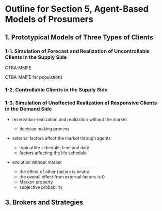 
# Outline for Section 5, Agent-Based Models of Prosumers

## 1. Prototypical Models of Three Types of Clients

### 1-1. Simulation of Forecast and Realization of Uncontrollable Clients in the Supply Side

CTBA-MMFE

CTBA-MMFE for populations

### 1-2. Controllable Clients in the Supply Side

### 1-3. Simulation of Unaffected Realization of Responsive Clients in the Demand Side

- reservation-realization and realization without the market
	* decision making process

- external factors affect the market through agents
  * typical life schedule, time and date
  * factors affecting the life schedule

- evolution without market
  * the effect of other factors is neutral
  * the overall effect from external factors is 0
  * Markov property
  * subjective probability


## 3. Brokers and Strategies
